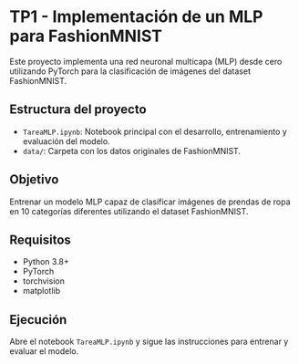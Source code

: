 # TP1 - Implementación de un MLP para FashionMNIST

Este proyecto implementa una red neuronal multicapa (MLP) desde cero utilizando
PyTorch para la clasificación de imágenes del dataset FashionMNIST.

## Estructura del proyecto

- `TareaMLP.ipynb`: Notebook principal con el desarrollo, entrenamiento y
  evaluación del modelo.
- `data/`: Carpeta con los datos originales de FashionMNIST.

## Objetivo

Entrenar un modelo MLP capaz de clasificar imágenes de prendas de ropa en 10
categorías diferentes utilizando el dataset FashionMNIST.

## Requisitos

- Python 3.8+
- PyTorch
- torchvision
- matplotlib

## Ejecución

Abre el notebook `TareaMLP.ipynb` y sigue las instrucciones para entrenar y
evaluar el modelo.
